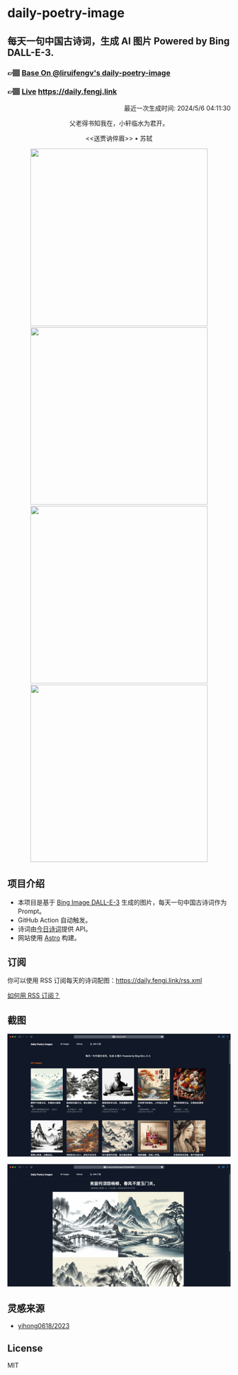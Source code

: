
# daily-poetry-image

## 每天一句中国古诗词，生成 AI 图片 Powered by Bing DALL-E-3.

### 👉🏽 [Base On @liruifengv's daily-poetry-image](https://github.com/liruifengv/daily-poetry-image)

### 👉🏽 [Live](https://daily.fengj.link) https://daily.fengj.link

<p align="right">
  最近一次生成时间: 2024/5/6 04:11:30
</p>
<p align="center">
父老得书知我在，小轩临水为君开。
</p>
<p align="center">
<<送贾讷倅眉>> • 苏轼
</p>
<p align="center">
<img src="https://tse3.mm.bing.net/th/id/OIG4._t8ZZyIWy4mOKT9R6p9c" height="400" width="400" />
<img src="https://tse1.mm.bing.net/th/id/OIG4.1WqPlvA0Ajfkxsg0wq_2" height="400" width="400" />
<img src="https://tse2.mm.bing.net/th/id/OIG4.rzVfeiOiZewMk_2bxhyj" height="400" width="400" />
<img src="https://tse4.mm.bing.net/th/id/OIG4.zjnC8vwV80a933w9QRk6" height="400" width="400" />
</p>

## 项目介绍

-   本项目是基于 [Bing Image DALL-E-3](https://www.bing.com/images/create) 生成的图片，每天一句中国古诗词作为 Prompt。
-   GitHub Action 自动触发。
-   诗词由[今日诗词](https://www.jinrishici.com/)提供 API。
-   网站使用 [Astro](https://astro.build) 构建。

## 订阅

你可以使用 RSS 订阅每天的诗词配图：https://daily.fengj.link/rss.xml

[如何用 RSS 订阅？](https://zhuanlan.zhihu.com/p/55026716)

## 截图

![图片列表](./screenshots/Snipaste_2023-12-28_21-00-26.png)

![图片详情](./screenshots/Snipaste_2023-12-28_21-00-53.png)

## 灵感来源

-   [yihong0618/2023](https://github.com/yihong0618/2023)

## License

MIT
